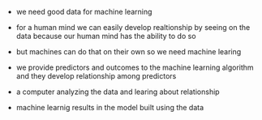 * we need good data for machine learning

* for a human mind we can easily develop realtionship by seeing on the data because our human mind has the ability to do so 
* but machines can do that on their own so we need machine learing
* we provide predictors and outcomes to the machine learning algorithm and they develop relationship among predictors
* a computer analyzing the data and learing about relationship
* machine learnig results in the model built using the data



